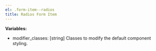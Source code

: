 ```yaml
---
el: .form-item--radios
title: Radios Form Item
---
```


__Variables:__
* modifier_classes: [string] Classes to modify the default component styling.
